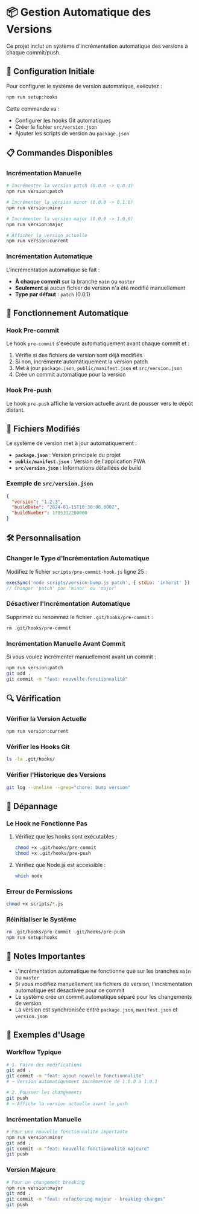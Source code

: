 # 📦 Gestion Automatique des Versions

Ce projet inclut un système d'incrémentation automatique des versions à chaque commit/push.

## 🚀 Configuration Initiale

Pour configurer le système de version automatique, exécutez :

```bash
npm run setup:hooks
```

Cette commande va :
- Configurer les hooks Git automatiques
- Créer le fichier `src/version.json`
- Ajouter les scripts de version au `package.json`

## 📋 Commandes Disponibles

### Incrémentation Manuelle
```bash
# Incrémenter la version patch (0.0.0 -> 0.0.1)
npm run version:patch

# Incrémenter la version minor (0.0.0 -> 0.1.0)
npm run version:minor

# Incrémenter la version major (0.0.0 -> 1.0.0)
npm run version:major

# Afficher la version actuelle
npm run version:current
```

### Incrémentation Automatique
L'incrémentation automatique se fait :
- **À chaque commit** sur la branche `main` ou `master`
- **Seulement si** aucun fichier de version n'a été modifié manuellement
- **Type par défaut** : `patch` (0.0.1)

## 🔄 Fonctionnement Automatique

### Hook Pre-commit
Le hook `pre-commit` s'exécute automatiquement avant chaque commit et :
1. Vérifie si des fichiers de version sont déjà modifiés
2. Si non, incrémente automatiquement la version patch
3. Met à jour `package.json`, `public/manifest.json` et `src/version.json`
4. Crée un commit automatique pour la version

### Hook Pre-push
Le hook `pre-push` affiche la version actuelle avant de pousser vers le dépôt distant.

## 📁 Fichiers Modifiés

Le système de version met à jour automatiquement :

- **`package.json`** : Version principale du projet
- **`public/manifest.json`** : Version de l'application PWA
- **`src/version.json`** : Informations détaillées de build

### Exemple de `src/version.json`
```json
{
  "version": "1.2.3",
  "buildDate": "2024-01-15T10:30:00.000Z",
  "buildNumber": 1705312200000
}
```

## 🛠️ Personnalisation

### Changer le Type d'Incrémentation Automatique
Modifiez le fichier `scripts/pre-commit-hook.js` ligne 25 :
```javascript
execSync('node scripts/version-bump.js patch', { stdio: 'inherit' })
// Changer 'patch' par 'minor' ou 'major'
```

### Désactiver l'Incrémentation Automatique
Supprimez ou renommez le fichier `.git/hooks/pre-commit` :
```bash
rm .git/hooks/pre-commit
```

### Incrémentation Manuelle Avant Commit
Si vous voulez incrémenter manuellement avant un commit :
```bash
npm run version:patch
git add .
git commit -m "feat: nouvelle fonctionnalité"
```

## 🔍 Vérification

### Vérifier la Version Actuelle
```bash
npm run version:current
```

### Vérifier les Hooks Git
```bash
ls -la .git/hooks/
```

### Vérifier l'Historique des Versions
```bash
git log --oneline --grep="chore: bump version"
```

## 🚨 Dépannage

### Le Hook ne Fonctionne Pas
1. Vérifiez que les hooks sont exécutables :
   ```bash
   chmod +x .git/hooks/pre-commit
   chmod +x .git/hooks/pre-push
   ```

2. Vérifiez que Node.js est accessible :
   ```bash
   which node
   ```

### Erreur de Permissions
```bash
chmod +x scripts/*.js
```

### Réinitialiser le Système
```bash
rm .git/hooks/pre-commit .git/hooks/pre-push
npm run setup:hooks
```

## 📝 Notes Importantes

- L'incrémentation automatique ne fonctionne que sur les branches `main` ou `master`
- Si vous modifiez manuellement les fichiers de version, l'incrémentation automatique est désactivée pour ce commit
- Le système crée un commit automatique séparé pour les changements de version
- La version est synchronisée entre `package.json`, `manifest.json` et `version.json`

## 🎯 Exemples d'Usage

### Workflow Typique
```bash
# 1. Faire des modifications
git add .
git commit -m "feat: ajout nouvelle fonctionnalité"
# → Version automatiquement incrémentée de 1.0.0 à 1.0.1

# 2. Pousser les changements
git push
# → Affiche la version actuelle avant le push
```

### Incrémentation Manuelle
```bash
# Pour une nouvelle fonctionnalité importante
npm run version:minor
git add .
git commit -m "feat: nouvelle fonctionnalité majeure"
git push
```

### Version Majeure
```bash
# Pour un changement breaking
npm run version:major
git add .
git commit -m "feat: refactoring majeur - breaking changes"
git push
```
